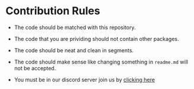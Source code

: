 # Contribution Rules

- The code should be matched with this repository.

- The code that you are prividing should not contain other packages.

- The code should be neat and clean in segments.

- The code should make sense like changing something in `readme.md` will not be accepted.

- You must be in our discord server join us by [clicking here](https://discord.gg/RWSEj6JrjJ)
